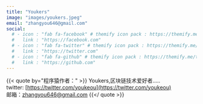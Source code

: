 ```yaml
---
title: "Youkers"
image: "images/youkers.jpeg"
email: "zhangyou646@gmail.com"
social:
  # - icon : "fab fa-facebook" # themify icon pack : https://themify.me/themify-icons
  #   link : "https://facebook.com"
  # - icon : "fab fa-twitter" # themify icon pack : https://themify.me/themify-icons
  #   link : "https://twitter.com"
  # - icon : "fab fa-github" # themify icon pack : https://themify.me/themify-icons
  #   link : "https://github.com"
---
```


{{< quote by="程序猿作者：" >}}
Youkers,区块链技术爱好者.....    
twitter:  [https://twitter.com/youkeou](https://twitter.com/youkeou)
<br>
邮箱：zhangyou646@gmail.com
{{</ quote >}}